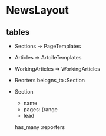 # NewsLayout

## tables
  - Sections -> PageTemplates
  - Articles => ArtcileTemplates

  - WorkingArticles => WorkingArticles
  - Reorters
    belogns_to :Section

  - Section  
    - name
    - pages: (range
    - lead

    has_many :reporters
